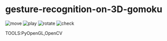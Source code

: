 # gesture-recognition-on-3D-gomoku

![move](gif/move.gif)
![play](gif/play.gif)
![rotate](gif/rotate.gif)
![check](gif/check.gif)

TOOLS:PyOpenGL,OpenCV 
